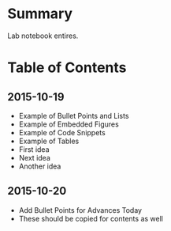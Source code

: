 # Summary
Lab notebook entires.

# Table of Contents

## 2015-10-19
* Example of Bullet Points and Lists
* Example of Embedded Figures
* Example of Code Snippets
* Example of Tables
* First idea
* Next idea
* Another idea

## 2015-10-20
* Add Bullet Points for Advances Today
* These should be copied for contents as well
